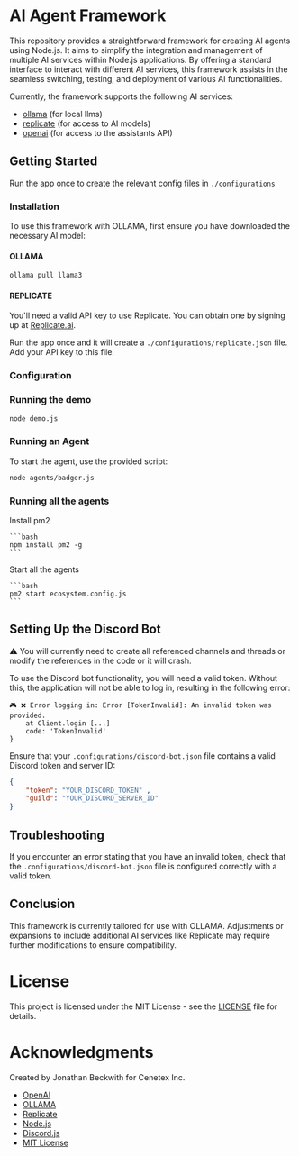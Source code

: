 # AI Agent Framework

This repository provides a straightforward framework for creating AI agents using Node.js. It aims to simplify the integration and management of multiple AI services within Node.js applications. By offering a standard interface to interact with different AI services, this framework assists in the seamless switching, testing, and deployment of various AI functionalities.

Currently, the framework supports the following AI services:

- [ollama](https://ollama.com/) (for local llms)
- [replicate](https://replicate.ai/) (for access to AI models)
- [openai](https://openai.com/) (for access to the assistants API)

## Getting Started

Run the app once to create the relevant config files in `./configurations`

### Installation

To use this framework with OLLAMA, first ensure you have downloaded the necessary AI model:

#### OLLAMA
```bash
ollama pull llama3
```

#### REPLICATE

You'll need a valid API key to use Replicate. You can obtain one by signing up at [Replicate.ai](https://replicate.ai/).

Run the app once and it will create a `./configurations/replicate.json` file. Add your API key to this file.

### Configuration

### Running the demo

```bash
node demo.js
```


### Running an Agent

To start the agent, use the provided script:

```bash
node agents/badger.js
```

### Running all the agents

Install pm2
    
    ```bash
    npm install pm2 -g
    ```

Start all the agents

    ```bash
    pm2 start ecosystem.config.js
    ```

## Setting Up the Discord Bot

⚠️ You will currently need to create all referenced channels and threads or modify the references in the code or it will crash.

To use the Discord bot functionality, you will need a valid token. Without this, the application will not be able to log in, resulting in the following error:

```plaintext
🎮 ❌ Error logging in: Error [TokenInvalid]: An invalid token was provided.
    at Client.login [...]
    code: 'TokenInvalid'
}
```

Ensure that your `.configurations/discord-bot.json` file contains a valid Discord token and server ID:

```json
{
    "token": "YOUR_DISCORD_TOKEN" ,
    "guild": "YOUR_DISCORD_SERVER_ID"
}
```

## Troubleshooting

If you encounter an error stating that you have an invalid token, check that the `.configurations/discord-bot.json` file is configured correctly with a valid token.

## Conclusion

This framework is currently tailored for use with OLLAMA. Adjustments or expansions to include additional AI services like Replicate may require further modifications to ensure compatibility.


# License

This project is licensed under the MIT License - see the [LICENSE](LICENSE) file for details.

# Acknowledgments

Created by Jonathan Beckwith for Cenetex Inc.

- [OpenAI](https://openai.com/)
- [OLLAMA](https://ollama.com/)
- [Replicate](https://replicate.ai/)
- [Node.js](https://nodejs.org/)
- [Discord.js](https://discord.js.org/)
- [MIT License](https://opensource.org/licenses/MIT)
```
